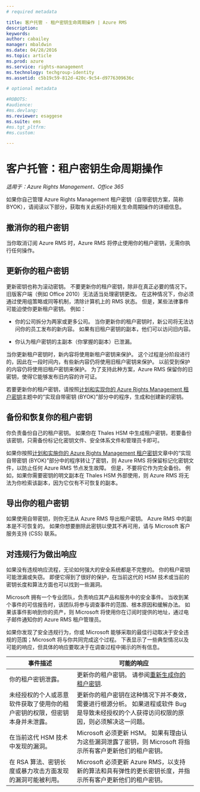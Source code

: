 ```yaml
---
# required metadata

title: 客户托管 - 租户密钥生命周期操作 | Azure RMS
description:
keywords:
author: cabailey
manager: mbaldwin
ms.date: 04/28/2016
ms.topic: article
ms.prod: azure
ms.service: rights-management
ms.technology: techgroup-identity
ms.assetid: c5b19c59-812d-420c-9c54-d9776309636c

# optional metadata

#ROBOTS:
#audience:
#ms.devlang:
ms.reviewer: esaggese
ms.suite: ems
#ms.tgt_pltfrm:
#ms.custom:

---
```



# 客户托管：租户密钥生命周期操作

*适用于：Azure Rights Management、Office 365*

如果你自己管理 Azure Rights Management 租户密钥（自带密钥方案，简称 BYOK），请阅读以下部分，获取有关此拓扑的相关生命周期操作的详细信息。

## 撤消你的租户密钥
当你取消订阅 Azure RMS 时，Azure RMS 将停止使用你的租户密钥，无需你执行任何操作。

## 更新你的租户密钥
更新密钥也称为滚动密钥。 不要更新你的租户密钥，除非在真正必要的情况下。 旧版客户端（例如 Office 2010）无法适当处理密钥更改。 在这种情况下，你必须通过使用组策略或同等机制，清除计算机上的 RMS 状态。 但是，某些法律事件可能迫使你更新租户密钥。 例如：

-   你的公司拆分为两家或更多公司。 当你更新你的租户密钥时，新公司将无法访问你的员工发布的新内容。 如果有旧租户密钥的副本，他们可以访问旧内容。

-   你认为租户密钥的主副本（你掌握的副本）已泄漏。

当你更新租户密钥时，新内容将使用新租户密钥来保护。 这个过程是分阶段进行的，因此在一段时间内，有些新内容仍将使用旧租户密钥来保护。 以前受到保护的内容仍将使用旧租户密钥来保护。 为了支持此种方案，Azure RMS 保留你的旧密钥，使得它能够发布旧内容的许可证。

若要更新你的租户密钥，请按照[计划和实现你的 Azure Rights Management 租户密钥](..\plan-design\plan-implement-tenant-key.md)主题中的[](..\plan-design\plan-implement-tenant-key.md#implementing-your-azure-rights-management-tenant-key)“实现自带密钥 (BYOK)”部分中的程序，生成和创建新的密钥。

## 备份和恢复你的租户密钥
你负责备份自己的租户密钥。 如果你在 Thales HSM 中生成租户密钥，若要备份该密钥，只需备份标记化密钥文件、安全体系文件和管理员卡即可。

如果你按照[计划和实施你的 Azure Rights Management 租户密钥](../plan-design/plan-implement-tenant-key.md)文章中的“实现自带密钥 (BYOK)”[](../plan-design/plan-implement-tenant-key.md#implementing-your-azure-rights-management-tenant-key)部分中的程序转让了密钥，则 Azure RMS 将保留标记化密钥文件，以防止任何 Azure RMS 节点发生故障。 但是，不要将它作为完全备份。 例如，如果你需要密钥的明文副本在 Thales HSM 外部使用，则 Azure RMS 将无法为你检索该副本，因为它仅有不可恢复的副本。

## 导出你的租户密钥
如果使用自带密钥，则你无法从 Azure RMS 导出租户密钥。 Azure RMS 中的副本是不可恢复的。 如果你想要删除此密钥以使其不再可用，请与 Microsoft 客户服务支持 (CSS) 联系。

## 对违规行为做出响应
如果没有违规响应流程，无论如何强大的安全系统都是不完整的。 你的租户密钥可能泄漏或失窃。 即便它得到了很好的保护，在当前这代的 HSM 技术或当前的密钥长度和算法方面也可以找到一些漏洞。

Microsoft 拥有一个专业团队，负责响应其产品和服务中的安全事件。 当收到某个事件的可信报告时，该团队将参与调查事件的范围、根本原因和缓解办法。 如果该事件影响到你的资产，则 Microsoft 将使用你在订阅时提供的地址，通过电子邮件通知你的 Azure RMS 租户管理员。

如果你发现了安全违规行为，你或 Microsoft 能够采取的最佳行动取决于安全违规的范围；Microsoft 将与你共同完成这个过程。 下表显示了一些典型情况以及可能的响应，但具体的响应要取决于在调查过程中揭示的所有信息。

|事件描述|可能的响应|
|------------------------|-------------------|
|你的租户密钥泄露。|更新你的租户密钥。 请参阅[重新生成你的租户密钥](#re-key-your-tenant-key).|
|未经授权的个人或恶意软件获取了使用你的租户密钥的权限，但密钥本身并未泄露。|更新你的租户密钥在这种情况下并不奏效，需要进行根源分析。 如果进程或软件 Bug 是导致未经授权的个人获得访问权限的原因，则必须解决这一问题。|
|在当前这代 HSM 技术中发现的漏洞。|Microsoft 必须更新 HSM。 如果有理由认为这些漏洞泄露了密钥，则 Microsoft 将指示所有客户更新他们的租户密钥。|
|在 RSA 算法、密钥长度或暴力攻击方面发现的漏洞可能被利用。|Microsoft 必须更新 Azure RMS，以支持新的算法和具有弹性的更长密钥长度，并指示所有客户更新他们的租户密钥。|




<!--HONumber=Apr16_HO4-->


